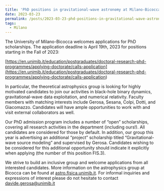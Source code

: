 ```yaml
---
title: 'PhD positions in gravitational-wave astronomy at Milano-Bicocca'
date: 2023-03-23
permalink: /posts/2023-03-23-phd-positions-in-gravitational-wave-astronomy-at-milano-bicocca
tags:
  - Milano
---
```


The University of Milano-Bicocca welcomes applications for PhD scholarships. The application deadline is April 19th, 2023 for positions starting in the Fall of 2023:

[https://en.unimib.it/education/postgraduates/doctoral-research-phd-programmes/applying-doctorate/calls-application](<https://en.unimib.it/education/postgraduates/doctoral-research-phd-programmes/applying-doctorate/calls-application>)

In particular, the theoretical astrophysics group is looking for highly motivated candidates to join our activities in black-hole binary dynamics, gravitational-wave data exploitation, and numerical relativity. Faculty members with matching interests include Gerosa, Sesana, Colpi, Dotti, and Giacomazzo. Candidates will have ample opportunities to work with and visit external collaborators as well.

Our PhD admission program includes a number of “open” scholarships, covering all research activities in the department (including ours!). All candidates are considered for those by default. In addition, our group this year is advertising an additional “project” scholarship titled “Gravitational-wave source modeling” and supervised by Gerosa. Candidates wishing to be considered for this additional opportunity should indicate it explicitly when applying (the number of this position FIS.3).

We strive to build an inclusive group and welcome applications from all interested candidates. More information on the astrophysics group at Bicocca can be found at [astro.fisica.unimib.it](<https://astro.fisica.unimib.it/>). For informal inquiries and expressions of interest please do not hesitate to contact [davide.gerosa@unimib.it](<mailto:davide.gerosa@unimib.it>)


